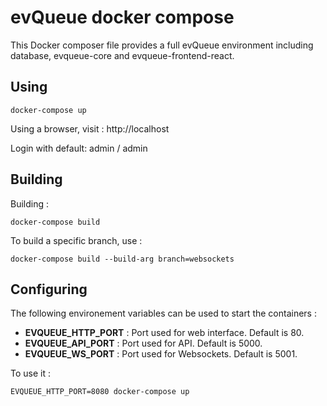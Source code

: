 # evQueue docker compose

This Docker composer file provides a full evQueue environment including database, evqueue-core and evqueue-frontend-react.

## Using

``` 
docker-compose up
```

Using a browser, visit : http://localhost

Login with default: admin / admin

## Building

Building :

```
docker-compose build
```

To build a specific branch, use :

```
docker-compose build --build-arg branch=websockets
```

## Configuring
The following environement variables can be used to start the containers :

* **EVQUEUE_HTTP_PORT** : Port used for web interface. Default is 80.
* **EVQUEUE_API_PORT** : Port used for API. Default is 5000.
* **EVQUEUE_WS_PORT** : Port used for Websockets. Default is 5001.

To use it :

```
EVQUEUE_HTTP_PORT=8080 docker-compose up
```
